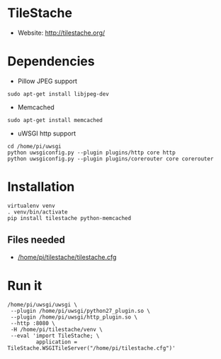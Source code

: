 # TileStache

* Website: http://tilestache.org/

# Dependencies

* Pillow JPEG support
```
sudo apt-get install libjpeg-dev
```

* Memcached
```
sudo apt-get install memcached
```

* uWSGI http support
```
cd /home/pi/uwsgi
python uwsgiconfig.py --plugin plugins/http core http
python uwsgiconfig.py --plugin plugins/corerouter core corerouter
```

# Installation

```
virtualenv venv
. venv/bin/activate
pip install tilestache python-memcached
```

## Files needed

* [/home/pi/tilestache/tilestache.cfg](https://github.com/humitos/pyfispot/blob/master/raspberrypi/home/pi/tilestache/tilestache.cfg)


# Run it

```
/home/pi/uwsgi/uwsgi \
 --plugin /home/pi/uwsgi/python27_plugin.so \
 --plugin /home/pi/uwsgi/http_plugin.so \
 --http :8080 \
 -H /home/pi/tilestache/venv \
 --eval 'import TileStache; \
         application = TileStache.WSGITileServer("/home/pi/tilestache.cfg")'
```
